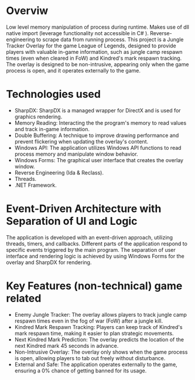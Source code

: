 # Overviw
Low level memory manipulation of process during runtime. Makes use of dll native import (leverage functionality not accessible in C# ). Reverse-engineering to scrape data from running process. 
This project is a Jungle Tracker Overlay for the game League of Legends, designed to provide players with valuable in-game information, such as jungle camp respawn times (even when cleared in FoW) and Kindred's mark respawn tracking. 
The overlay is designed to be non-intrusive, appearing only when the game process is open, and it operates externally to the game.

# Technologies used
* SharpDX: SharpDX is a managed wrapper for DirectX and is used for graphics rendering.
* Memory Reading: Interacting the the program's memory to read values and track in-game information.
* Double Buffering: A technique to improve drawing performance and prevent flickering when updating the overlay's content.
* Windows API: The application utilizes Windows API functions to read process memory and manipulate window behavior.
* Windows Forms: The graphical user interface that creates the overlay window.
* Reverse Engineering (Ida & Reclass).
* Threads.
* .NET Framework.


# Event-Driven Architecture with Separation of UI and Logic
The application is developed with an event-driven approach, utilizing threads, timers, and callbacks. Different parts of the application respond to specific events triggered by the main program. 
The separation of user interface and rendering logic is achieved by using Windows Forms for the overlay and SharpDX for rendering.

# Key Features (non-technical) game related
* Enemy Jungle Tracker: The overlay allows players to track jungle camp respawn times even in the fog of war (FoW) after a jungle kill.
* Kindred Mark Respawn Tracking: Players can keep track of Kindred's mark respawn time, making it easier to plan strategic movements.
* Next Kindred Mark Prediction: The overlay predicts the location of the next Kindred mark 45 seconds in advance.
* Non-Intrusive Overlay: The overlay only shows when the game process is open, allowing players to tab out freely without disturbance.
* External and Safe: The application operates externally to the game, ensuring a 0% chance of getting banned for its usage.
